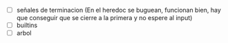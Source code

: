 - [ ] señales de terminacion (En el heredoc se buguean, funcionan bien,
      hay que conseguir que se cierre a la primera y no espere al input)
- [ ] builtins
- [ ] arbol
